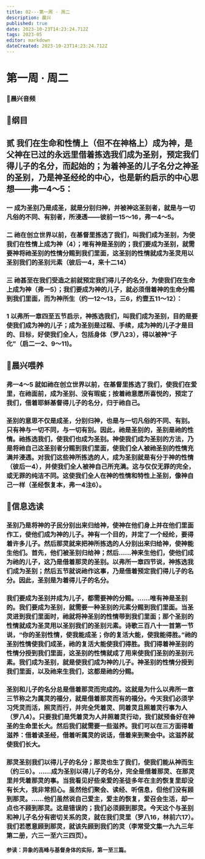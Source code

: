 ```yaml
---
title: 02---第一周 · 周二
description: 晨兴
published: true
date: 2023-10-23T14:23:24.712Z
tags: 2023-05
editor: markdown
dateCreated: 2023-10-23T14:23:24.712Z
---
```


# 第一周 · 周二
###  🎵晨兴音频

## 📖纲目
## 贰 我们在生命和性情上（但不在神格上）成为神，是父神在已过的永远里借着拣选我们成为圣别，预定我们得儿子的名分，而起始的；为着神圣的儿子名分之神圣的圣别，乃是神圣经纶的中心，也是新约启示的中心思想——弗一4～5：

### 一  成为圣别乃是成圣，就是分别归神，并被神这圣别者，就是与一切凡俗的不同、有别者，所浸透——彼前一15～16，弗一4～5。

### 二  祂在创立世界以前，在基督里拣选了我们，叫我们成为圣别，为使我们在性情上成为神（4）；唯有神是圣别的；我们要成为圣别，就需要神将祂圣别的性情分赐到我们里面，这圣别的性情就成为圣灵用以圣别我们的圣别元素（彼后一4，来十二14）

### 三  祂甚至在我们受造之前就预定我们得儿子的名分，为使我们在生命上成为神（弗一5）；我们要成为神的儿子，就必须借着神的生命分赐到我们里面，而为神所生（约一12～13，三6，约壹五11～12）：

### 1  以弗所一章四至五节启示，神拣选我们，叫我们成为圣别，目的是要使我们成为神的儿子；成为圣别是过程、手续，成为神的儿子才是目的、目标，好使我们全人，包括身体（罗八23），得以被神“子化”（启二一2、9～11)。

## 📖晨兴喂养

### **弗一4～5    就如祂在创立世界以前，在基督里拣选了我们，使我们在爱里，在祂面前，成为圣别、没有瑕疵；按着祂意愿所喜悦的，预定了我们，借着耶稣基督得儿子的名分，归于祂自己。**

### 圣别的意思不仅是成圣，分别归神，也是与一切凡俗的不同、有别。只有神与一切不同，与一切有别。因此，祂是圣别的，圣别是祂的性情。祂拣选我们，使我们也成为圣别。神使我们成为圣别的方法，乃是将祂自己这圣别者分赐到我们里面，使我们全人被祂圣别的性情充满并浸透。对我们这些神所拣选的人，成为圣别就是有分于神的性情（彼后一4），并使我们全人被神自己所充满。这与仅仅无罪的完全，或无罪的纯洁不同。这使我们全人在神的性情和特性上圣别，像神自己一样（圣经恢复本，弗一4注6）。

## 📖信息选读

### 圣别乃是将神的子民分别出来归给神，使神在他们身上并在他们里面作工，使他们成为神的儿子。神有一个目的，并定了一个经纶，要得着许多儿子。然后那灵就来把神所拣选的人分别出来归给神，使神能生他们。首先，他们被圣别归给神；然后……神来生他们，使他们成为祂的儿子，这乃是借着那灵的圣别。以弗所一章四节说，神拣选我们成为圣别；然后五节就说祂作这事，乃是借着预定我们得儿子的名分。因此，圣别是为着得儿子的名分。

### 我们要成为圣别并成为儿子，都需要神的分赐。……唯有神是圣别的。我们要成为圣别，就需要一种圣别的元素分赐到我们里面。当圣灵进到我们里面时，祂就将神圣别的性情带到我们里面；那个圣别的性情就成为圣灵用以圣别我们的圣别元素。诗歌三百八十一首第一节说，“你的圣别性情，使我能成圣；你的复活大能，使我能得胜。”祂的圣别性情使我们成圣，祂的复活大能使我们得胜。我们得着神圣别的性情分授到我们里面，这圣别的性情就成了用来使我们圣别的圣别元素。我们成为圣别，就是使我们成为神的儿子。神圣别的性情分授到我们里面，以及祂来生我们，这都是祂的分赐。

### 圣别和儿子的名分总是借着那灵而完成的。这就是为什么以弗所一章三节称之为属灵的福分，就是借着那灵而有的福分。今天我们必须学习凭灵而活，照灵而行，并完全凭着灵、同着灵且照着灵行事为人（罗八4）。只要我们是凭着灵为人并照着灵行动，我们就预备好在神圣的生命里长大。然后我们就需要一些滋养。我们可以在三方面得着滋养：借着读圣经，借着听属灵的说话，借着来到聚会中。这滋养就使我们长大。

### 那灵圣别我们以得儿子的名分；那灵也生了我们，使我们能从神而生（约三6）。……成为圣别以得儿子的名分，完全是借着那灵、在那灵里并凭着那灵的事。当我看见好些亲爱的圣徒多年在主的恢复里却没有长大，我非常担心。虽然他们聚会、读经、听信息，但他们没有顾到那灵。……他们虽然说自己爱主，爱主的恢复，爱召会生活，却一点也不顾到那灵。这是错误的；我们必须顾到那灵。今天这个与圣别和神儿子名分有密切关系的灵，就在我们灵里（罗八16，林前六17）。我们若愿意顾到那灵，就该先顾到我们的灵（李常受文集一九九三年第二册，六三一至六三四页）。

**参读：异象的高峰与基督身体的实际，第一至三篇。**